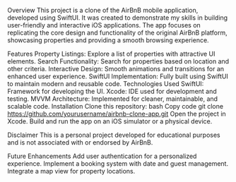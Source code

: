 Overview
This project is a clone of the AirBnB mobile application, developed using SwiftUI. It was created to demonstrate my skills in building user-friendly and interactive iOS applications. The app focuses on replicating the core design and functionality of the original AirBnB platform, showcasing properties and providing a smooth browsing experience.

Features
Property Listings: Explore a list of properties with attractive UI elements.
Search Functionality: Search for properties based on location and other criteria.
Interactive Design: Smooth animations and transitions for an enhanced user experience.
SwiftUI Implementation: Fully built using SwiftUI to maintain modern and reusable code.
Technologies Used
SwiftUI: Framework for developing the UI.
Xcode: IDE used for development and testing.
MVVM Architecture: Implemented for cleaner, maintainable, and scalable code.
Installation
Clone this repository:
bash
Copy code
git clone https://github.com/yourusername/airbnb-clone-app.git
Open the project in Xcode.
Build and run the app on an iOS simulator or a physical device.

Disclaimer
This is a personal project developed for educational purposes and is not associated with or endorsed by AirBnB.

Future Enhancements
Add user authentication for a personalized experience.
Implement a booking system with date and guest management.
Integrate a map view for property locations.
